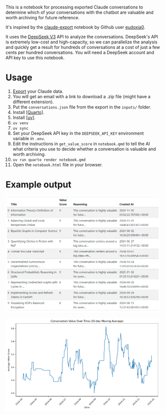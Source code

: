 This is a notebook for processing exported Claude conversations to determine which of your conversations with the chatbot are valuable and worth archiving for future reference.

It's inspired by the [claude-export](https://github.com/eudoxia0/claude-export/) notebook by Github user [eudoxia0](https://github.com/eudoxia0).

It uses the [DeepSeek V3](https://platform.deepseek.com/) API to analyze the conversations. DeepSeek's API is extremely low-cost and high-capacity, so we can parallelize the analysis and quickly get a result for hundreds of conversations at a cost of just a few cents per hundred conversations. You will need a DeepSeek account and API key to use this notebook.

# Usage

1. [Export](https://support.anthropic.com/en/articles/9450526-how-can-i-export-my-claude-ai-data) your Claude data.
1. You will get an email with a link to download a .zip file (might have a different extension).
1. Put the `conversations.json` file from the export in the `inputs/` folder.
1. Install [[Quarto](https://quarto.org/)].
1. Install [[uv](https://docs.astral.sh/uv/)].
1. `uv venv`
1. `uv sync`
1. Set your DeepSeek API key in the `DEEPSEEK_API_KEY` environment variable in `.env`.
1. Edit the instructions in `get_value_score` in `notebook.qmd` to tell the AI what criteria you use to decide whether a conversation is valuable and worth archiving.
1. `uv run quarto render notebook.qmd`
1. Open the `notebook.html` file in your browser.

# Example output

![Example dataframe](./outputs/sample_head.png)

![Example plot](./outputs/sample_plot.png)
